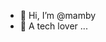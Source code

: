 - 👋 Hi, I’m @mamby
- 💞️ A tech lover ...

<!---
mamby/mamby is a ✨ special ✨ repository because its `README.md` (this file) appears on your GitHub profile.
You can click the Preview link to take a look at your changes.
--->
